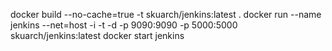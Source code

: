  
docker build --no-cache=true -t skuarch/jenkins:latest .
docker run --name jenkins --net=host -i -t -d -p 9090:9090 -p 5000:5000 skuarch/jenkins:latest
docker start jenkins
